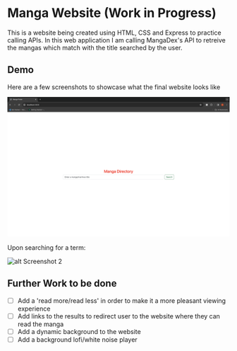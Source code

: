 # Manga Website (Work in Progress)

This is a website being created using HTML, CSS and Express to practice calling APIs. In this web application I am calling MangaDex's API to retreive the mangas which match with the title searched by the user. 

## Demo

Here are a few screenshots to showcase what the final website looks like  

![alt Screenshot 1](https://github.com/shariqmalik10/Manga-Website/blob/main/public/images/Screenshot%201.png)  

Upon searching for a term:

![alt Screenshot 2](https://github.com/shariqmalik10/Manga-Website/blob/main/public/images/Screenshot%202.png)

## Further Work to be done 
 - [ ] Add a 'read more/read less' in order to make it a more pleasant viewing experience
 - [ ] Add links to the results to redirect user to the website where they can read the manga
 - [ ] Add a dynamic background to the website
 - [ ] Add a background lofi/white noise player   
